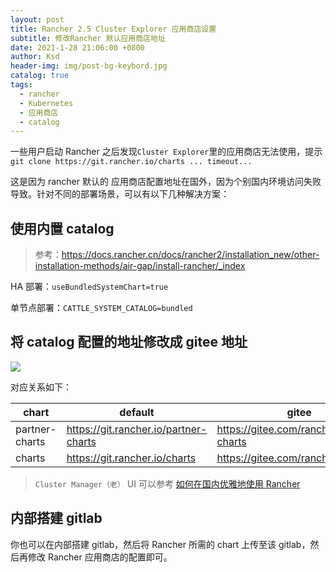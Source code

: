 ```yaml
---
layout: post
title: Rancher 2.5 Cluster Explorer 应用商店设置
subtitle: 修改Rancher 默认应用商店地址
date: 2021-1-28 21:06:00 +0800
author: Ksd
header-img: img/post-bg-keybord.jpg
catalog: true
tags:
  - rancher
  - Kubernetes
  - 应用商店
  - catalog
---
```


一些用户启动 Rancher 之后发现`Cluster Explorer`里的应用商店无法使用，提示`git clone https://git.rancher.io/charts ... timeout...`

这是因为 rancher 默认的 应用商店配置地址在国外，因为个别国内环境访问失败导致。针对不同的部署场景，可以有以下几种解决方案：

## 使用内置 catalog

> 参考：https://docs.rancher.cn/docs/rancher2/installation_new/other-installation-methods/air-gap/install-rancher/_index

HA 部署：`useBundledSystemChart=true`

单节点部署：`CATTLE_SYSTEM_CATALOG=bundled`

## 将 catalog 配置的地址修改成 gitee 地址

![](https://tva1.sinaimg.cn/large/008eGmZEly1gn3dsc3s1ij32lc0os0uc.jpg)

对应关系如下：

| chart          | default                               | gitee                                    |
| -------------- | ------------------------------------- | ---------------------------------------- |
| partner-charts | https://git.rancher.io/partner-charts | https://gitee.com/rancher/partner-charts |
| charts         | https://git.rancher.io/charts         | https://gitee.com/rancher/charts         |

> `Cluster Manager（老）` UI 可以参考 [如何在国内优雅地使用 Rancher](https://mp.weixin.qq.com/s/yvIDBcBQnsel4zabwenKMA)

## 内部搭建 gitlab

你也可以在内部搭建 gitlab，然后将 Rancher 所需的 chart 上传至该 gitlab，然后再修改 Rancher 应用商店的配置即可。
